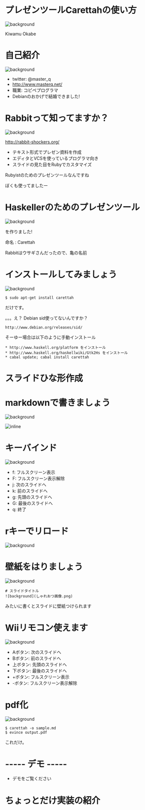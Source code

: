 # プレゼンツールCarettahの使い方
![background](turtle.png)

Kiwamu Okabe

# 自己紹介
![background](enjoy.png)

* twitter: @master_q
* http://www.masterq.net/
* 職業: コピペプログラマ
* Debianのおかげで結婚できました!

# Rabbitって知ってますか？
![background](rabbit.png)

http://rabbit-shockers.org/

* テキスト形式でプレゼン資料を作成
* エディタとVCSを使っているプログラマ向き
* スライドの見た目をRubyでカスタマイズ

Rubyistのためのプレゼンツールなんですね

ぼくも使ってましたー

# Haskellerのためのプレゼンツール
![background](caretta_sea.png)

を作りました!

命名 : Carettah

Rabbitはウサギさんだったので、亀の名前

# インストールしてみましょう
![background](install.png)

~~~
$ sudo apt-get install carettah
~~~

だけです。

。。。え？ Debian sid使ってないんですか？

~~~
http://www.debian.org/releases/sid/
~~~

そーゆー場合は以下のように手動インストール

~~~
* http://www.haskell.org/platform をインストール
* http://www.haskell.org/haskellwiki/Gtk2Hs をインストール
* cabal update; cabal install carettah
~~~

# スライドひな形作成

# markdownで書きましょう
![background](markdown.png)

![inline](emacs_markdown.png)

# キーバインド
![background](keyboard.png)

* f: フルスクリーン表示
* F: フルスクリーン表示解除
* j: 次のスライドへ
* k: 前のスライドへ
* g: 先頭のスライドへ
* G: 最後のスライドへ
* q: 終了

# rキーでリロード
![background](reload.png)

# 壁紙をはりましょう
![background](dressup.png)

~~~
# スライドタイトル
![background](しゃれおつ画像.png)
~~~

みたいに書くとスライドに壁紙つけられます

# Wiiリモコン使えます
![background](wiimote.png)

* Aボタン: 次のスライドへ
* Bボタン: 前のスライドへ
* 上ボタン: 先頭のスライドへ
* 下ボタン: 最後のスライドへ
* +ボタン: フルスクリーン表示
* -ボタン: フルスクリーン表示解除

# pdf化
![background](pdf.png)

~~~
$ carettah -o sample.md
$ evince output.pdf
~~~

これだけ。

# ----- デモ -----

* デモをご覧ください

# ちょっとだけ実装の紹介
